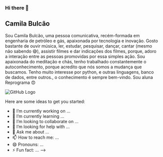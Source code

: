 ### Hi there 👋

## Camila Bulcão

Sou Camila Bulcão, uma pessoa comunicativa, recém-formada em engenharia de petróleo e gás, apaixonada por tecnologia e inovação.
Gosto bastante de ouvir música, ler, estudar, pesquisar, dançar, cantar (mesmo não sabendo :sweat_smile:), assistir filmes e dar indicações dos filmes, porque, adoro a interação entre as pessoas promovidas por essa simples ação. 
Sou apaixonada do meditação e chás, tenho trabalhado constantemente o autoconhecimento, porque acredito que nós somos a mudança que buscamos.
Tenho muito interesse por python, e outras linguagens, banco de dados, entre outros., o conhecimento é sempre bem-vindo.
Sou aluna Reprograma :heart_eyes:

![GitHub Logo](https://assets.website-files.com/5d5e2ff58f10c53dcffd8683/5d9eb59b1a0436a05f0006c5_reading-side.svg)

Here are some ideas to get you started:

- 🔭 I’m currently working on ...
- 🌱 I’m currently learning ...
- 👯 I’m looking to collaborate on ...
- 🤔 I’m looking for help with ...
- 💬 Ask me about ...
- 📫 How to reach me: ...
- 😄 Pronouns: ...
- ⚡ Fun fact: ...
-->
